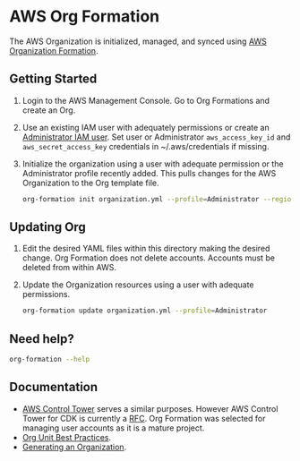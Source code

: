 # AWS Org Formation

The AWS Organization is initialized, managed, and synced using
[AWS Organization Formation](https://github.com/org-formation/org-formation-cli).

## Getting Started

1. Login to the AWS Management Console. Go to Org Formations and create an Org.

2. Use an existing IAM user with adequately permissions or create an
   [Administrator IAM user](https://docs.aws.amazon.com/mediapackage/latest/ug/setting-up-create-iam-user.html).
   Set user or Administrator `aws_access_key_id` and `aws_secret_access_key`
   credentials in ~/.aws/credentials if missing.

3. Initialize the organization using a user with adequate permission or the
   Administrator profile recently added. This pulls changes for the AWS
   Organization to the Org template file.

   ```bash
   org-formation init organization.yml --profile=Administrator --region us-east-2
   ```

## Updating Org

1. Edit the desired YAML files within this directory making the desired change.
   Org Formation does not delete accounts. Accounts must be deleted from within
   AWS.

2. Update the Organization resources using a user with adequate permissions.

   ```bash
   org-formation update organization.yml --profile=Administrator
   ```

## Need help?

```bash
org-formation --help
```

## Documentation

- [AWS Control Tower](https://aws.amazon.com/controltower/) serves a similar
  purposes. However AWS Control Tower for CDK is currently a
  [RFC](https://github.com/aws/aws-cdk-rfcs/issues/81). Org Formation was
  selected for managing user accounts as it is a mature project.
- [Org Unit Best Practices](https://aws.amazon.com/blogs/mt/best-practices-for-organizational-units-with-aws-organizations/?org_product_rc_OUBlog).
- [Generating an Organization](https://github.com/org-formation/org-formation-cli/blob/master/docs/articles/org-formation.md#generating-an-organizationyml-file).
